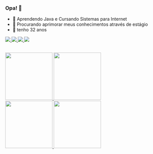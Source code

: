 ### Opa! 👋

- 🌱 Aprendendo Java e Cursando Sistemas para Internet
- 👯 Procurando aprimorar meus conhecimentos através de estágio
- 💬 tenho 32 anos

<div>
  <a href= "mailto:nelsonsousajr@gmail.com"><img src = "https://img.shields.io/badge/Gmail-D14836?style=for-the-badge&logo=gmail&logoColor=white"/>
  <a href = "https://www.linkedin.com/in/nelson-sousa-0845aa1ba/"><img src= "https://img.shields.io/badge/LinkedIn-0077B5?style=for-the-badge&logo=linkedin&logoColor=white"/>
  <a href = "https://twitter.com/nelson_shawn"><img src= "https://img.shields.io/badge/Twitter-1DA1F2?style=for-the-badge&logo=twitter&logoColor=white"/>
  <a href= "https://www.instagram.com/nelsonsousa/"><img src= "https://img.shields.io/badge/Instagram-E4405F?style=for-the-badge&logo=instagram&logoColor=white"/> 
  <br>
  <br>
 
  <a href= "https://github.com/NelsonSousaJr"><img height = "150em" src="https://github-readme-stats.vercel.app/api?username=nelsonsousajr&theme=vision-friendly-dark&show_icons=true"/>
  <a href= "https://github.com/NelsonSousaJr"><img height = "150em" src="https://github-readme-stats.vercel.app/api/top-langs/?username=nelsonsousajr&layout=compact&theme=vision-friendly-dark"/><br>
    <a href= "https://wakatime.com/@nelsonsousajr"><img height = "150em" src="https://github-readme-stats.vercel.app/api/wakatime?username=nelsonsousajr&theme=vision-friendly-dark"/>
    <a href= "https://github.com/NelsonSousaJr/curso-java"><img height = "150em" src= "https://github-readme-stats.vercel.app/api/pin?username=nelsonsousajr&repo=curso-java&theme=vision-friendly-dark&show_owner=true"/><br>
    
</div>
      


